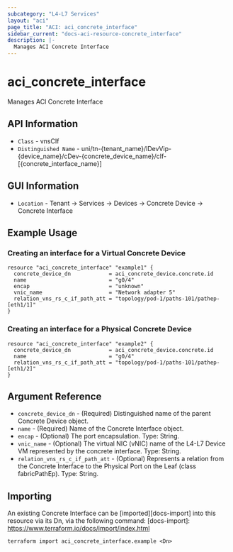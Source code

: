 ```yaml
---
subcategory: "L4-L7 Services"
layout: "aci"
page_title: "ACI: aci_concrete_interface"
sidebar_current: "docs-aci-resource-concrete_interface"
description: |-
  Manages ACI Concrete Interface
---
```


# aci_concrete_interface #

Manages ACI Concrete Interface

## API Information ##

* `Class` - vnsCIf
* `Distinguished Name` - uni/tn-{tenant_name}/lDevVip-{device_name}/cDev-{concrete_device_name}/cIf-[{concrete_interface_name}]

## GUI Information ##

* `Location` - Tenant -> Services -> Devices -> Concrete Device -> Concrete Interface

## Example Usage ##

### Creating an interface for a Virtual Concrete Device ###

```hcl
resource "aci_concrete_interface" "example1" {
  concrete_device_dn            = aci_concrete_device.concrete.id
  name                          = "g0/4"
  encap                         = "unknown"
  vnic_name                     = "Network adapter 5"
  relation_vns_rs_c_if_path_att = "topology/pod-1/paths-101/pathep-[eth1/1]"
}
```

### Creating an interface for a Physical Concrete Device ###

```hcl
resource "aci_concrete_interface" "example2" {
  concrete_device_dn            = aci_concrete_device.concrete.id
  name                          = "g0/4"
  relation_vns_rs_c_if_path_att = "topology/pod-1/paths-101/pathep-[eth1/2]"
}
```

## Argument Reference ##

* `concrete_device_dn` - (Required) Distinguished name of the parent Concrete Device object.
* `name` - (Required) Name of the Concrete Interface object.
* `encap` - (Optional) The port encapsulation. Type: String.
* `vnic_name` - (Optional) The virtual NIC (vNIC) name of the L4-L7 Device VM represented by the concrete interface. Type: String.
* `relation_vns_rs_c_if_path_att` - (Optional) Represents a relation from the Concrete Interface to the Physical Port on the Leaf (class fabricPathEp). Type: String.

## Importing ##

An existing Concrete Interface can be [imported][docs-import] into this resource via its Dn, via the following command:
[docs-import]: https://www.terraform.io/docs/import/index.html

```
terraform import aci_concrete_interface.example <Dn>
```